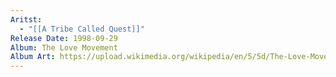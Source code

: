 ```yaml
---
Aritst:
  - "[[A Tribe Called Quest]]"
Release Date: 1998-09-29
Album: The Love Movement
Album Art: https://upload.wikimedia.org/wikipedia/en/5/5d/The-Love-Movement-Cover.jpg
---
```


